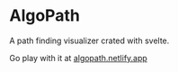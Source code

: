 # AlgoPath

A path finding visualizer crated with svelte.

Go play with it at [algopath.netlify.app](https://algopath.netlify.app/)
